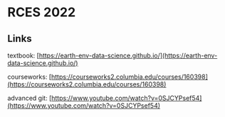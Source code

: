 # RCES 2022


## Links

textbook:
[https://earth-env-data-science.github.io/](https://earth-env-data-science.github.io/)

courseworks: 
[https://courseworks2.columbia.edu/courses/160398](https://courseworks2.columbia.edu/courses/160398)

advanced git:
[https://www.youtube.com/watch?v=0SJCYPsef54](https://www.youtube.com/watch?v=0SJCYPsef54)